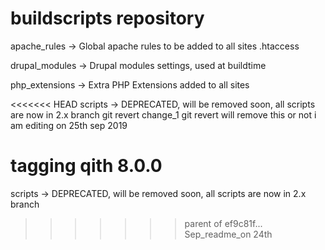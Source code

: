 buildscripts repository
=======================

apache_rules   -> Global apache rules to be added to all sites .htaccess

drupal_modules -> Drupal modules settings, used at buildtime

php_extensions -> Extra PHP Extensions added to all sites

<<<<<<< HEAD
scripts -> DEPRECATED, will be removed soon, all scripts are now in 2.x branch
git revert change_1
git revert will remove this or not 
i am editing on 25th sep 2019

tagging qith 8.0.0
=======
scripts -> DEPRECATED, will be removed soon, all scripts are now in 2.x branch
>>>>>>> parent of ef9c81f... Sep_readme_on 24th
